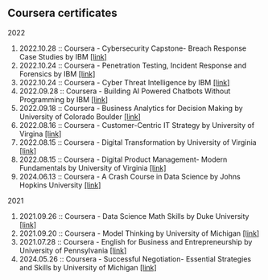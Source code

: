 ##  Coursera certificates

2022
1. 2022.10.28 :: Coursera - Cybersecurity Capstone- Breach Response Case Studies by IBM [[link]](https://github.com/biroka/biroka/blob/main/Certificates/Coursera/Coursera_Cybersecurity%20Capstone-%20Breach%20Response%20Case%20Studies_HSEBVQVJM8EQ.pdf)
2. 2022.10.24 :: Coursera - Penetration Testing, Incident Response and Forensics by IBM [[link]](https://github.com/biroka/biroka/blob/main/Certificates/Coursera/Coursera_Penetration%20Testing%2C%20Incident%20Response%20and%20Forensics_DJXCRXUDCZXY.pdf)
3. 2022.10.24 :: Coursera - Cyber Threat Intelligence by IBM [[link]](https://github.com/biroka/biroka/blob/main/Certificates/Coursera/Coursera_Cyber%20Threat%20Intelligence_YDQFTLD8P4GD.pdf)
4. 2022.09.28 :: Coursera - Building AI Powered Chatbots Without Programming by IBM [[link]](https://github.com/biroka/biroka/blob/main/Certificates/Coursera/Coursera_Building%20AI%20Powered%20Chatbots%20Without%20Programming_QLP3KLPS9A4N.pdf)
5. 2022.09.18 :: Coursera - Business Analytics for Decision Making by University of Colorado Boulder [[link]](https://github.com/biroka/biroka/blob/main/Certificates/Coursera/Coursera_Business%20Analytics%20for%20Decision%20Making_TFJXLD7DKL6Z.pdf)
6. 2022.08.16 :: Coursera - Customer-Centric IT Strategy by University of Virgina [[link]](https://github.com/biroka/biroka/blob/main/Certificates/Coursera/Coursera_Customer-Centric%20IT%20Strategy_BK46WPHDT3JQ.pdf)
7. 2022.08.15 :: Coursera - Digital Transformation by University of Virginia [[link]](https://github.com/biroka/biroka/blob/main/Certificates/Coursera/Coursera_Digital%20Transformation_5VEFEF8Y5MQU.pdf)
8. 2022.08.15 :: Coursera - Digital Product Management- Modern Fundamentals by University of Virginia [[link]](https://github.com/biroka/biroka/blob/main/Certificates/Coursera/Coursera_Digital%20Product%20Management-%20Modern%20Fundamentals_XGTZ8V2VJ2AV.pdf)
9. 2024.06.13 :: Coursera - A Crash Course in Data Science by Johns Hopkins University [[link]](https://github.com/biroka/biroka/blob/main/Certificates/Coursera/Coursera%20_A%20Crash%20Course%20in%20Data%20Science_JYGR5JUKEA4M.pdf)


2021
1. 2021.09.26 :: Coursera - Data Science Math Skills by Duke University [[link]](https://github.com/biroka/biroka/blob/main/Certificates/Coursera/Coursera_Data%20Science%20Math%20Skills_ZHMPNUULB3ZZ.pdf)
2. 2021.09.20 :: Coursera - Model Thinking by University of Michigan [[link]](https://github.com/biroka/biroka/blob/main/Certificates/Coursera/Coursera_Model%20Thinking_82Z5AVGFJJBG.pdf)
3. 2021.07.28 :: Coursera - English for Business and Entrepreneurship by University of Pennsylvania [[link]](https://github.com/biroka/biroka/blob/main/Certificates/Coursera/Coursera_English%20for%20Business%20and%20Entrepreneurship_YUNJ46C7WACN.pdf)
4. 2024.05.26 :: Coursera - Successful Negotiation- Essential Strategies and Skills by University of Michigan [[link]](https://github.com/biroka/biroka/blob/main/Certificates/Coursera/Coursera%20_Successful%20Negotiation-%20Essential%20Strategies%20and%20Skills_FXNVXS4GLFLM.pdf)
